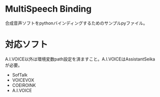 # MultiSpeech Binding
合成音声ソフトをpythonバインディングするためのサンプルpyファイル。

# 対応ソフト
A.I.VOICE以外は環境変数path設定を済ますこと。A.I.VOICEはAssistantSeikaが必要。

- SofTalk
- VOICEVOX
- COEIROINK
- A.I.VOICE
